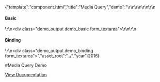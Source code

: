 {"template":"component.html","title":"Media Query","demo":"<style>\r\n\t.demo_output { margin: 20px 0; }\r\n\t.demo_output span { display: inline-block; width: 90px; }\r\n\t.demo_output p { margin: 0 0 20px; }\r\n\t.demo_output p:first-child { font-weight: 600; }\r\n</style>\r\n\r\n<script>\r\n\t$(document).ready(function() {\r\n\t\t$(window).on(\"mqchange.mediaquery\", logChange);\r\n\r\n\t\tif (!$.mediaquery(\"state\")) {\r\n\t\t\t$.mediaquery({\r\n\t\t\t\tminWidth     : [ 320, 500, 740, 980, 1220 ],\r\n\t\t\t\tmaxWidth     : [ 1220, 980, 740, 500, 320 ],\r\n\t\t\t\tminHeight    : [ 400, 800 ],\r\n\t\t\t\tmaxHeight    : [ 800, 400 ]\r\n\t\t\t});\r\n\t\t} else {\r\n\t\t\tlogChange({}, $.mediaquery(\"state\"));\r\n\t\t}\r\n\r\n\t\t$.mediaquery(\"bind\", \"demo\", \"(min-width: 740px)\", {\r\n\t\t\tenter: logBind,\r\n\t\t\tleave: logBind\r\n\t\t});\r\n\t});\r\n\r\n\tfunction logChange(e, state) {\r\n\t\tvar html = \"\";\r\n\t\thtml += \"<p><span>Change:</span><span>MinWidth:</span>\" + state.minWidth + \"<br>\";\r\n\t\thtml += \"<span></span><span>MaxWidth:</span>\"+ state.maxWidth + \"<br>\";\r\n\t\thtml += \"<span></span><span>MinHeight:</span>\"+ state.minHeight + \"<br>\";\r\n\t\thtml += \"<span></span><span>MaxHeight:</span>\"+ state.maxHeight + \"</p>\";\r\n\r\n\t\t$(\".demo_basic\").prepend(html);\r\n\t}\r\n\r\n\tfunction logBind() {\r\n\t\tvar mql = this,\r\n\t\t\ttype = mql.matches ? \"Enter\" : \"Leave\"\r\n\t\t\thtml = \"<p><span>\" + type + \":</span>\" + mql.media + \"<br>\";\r\n\r\n\t\t$(\".demo_binding\").prepend(html);\r\n\t}\r\n</script>\r\n\r\n<h4>Basic</h4>\r\n<div class=\"demo_output demo_basic form_textarea\"></div>\r\n\r\n<h4>Binding</h2>\r\n<div class=\"demo_output demo_binding form_textarea\"></div>","asset_root":"../","year":2016}

 #Media Query Demo
<p class="back_link"><a href="https://formstone.it/components/mediaquery">View Documentation</a></p>